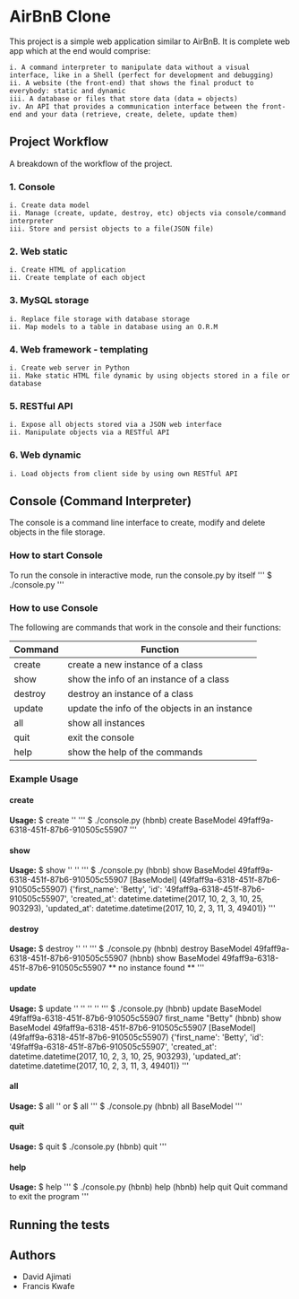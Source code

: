 # AirBnB Clone

This project is a simple web application similar to AirBnB. It is complete web app which at the end would comprise:

	i. A command interpreter to manipulate data without a visual interface, like in a Shell (perfect for development and debugging)
	ii. A website (the front-end) that shows the final product to everybody: static and dynamic
	iii. A database or files that store data (data = objects)
	iv. An API that provides a communication interface between the front-end and your data (retrieve, create, delete, update them)

## Project Workflow

A breakdown of the workflow of the project.

### 1. Console
	i. Create data model
	ii. Manage (create, update, destroy, etc) objects via console/command interpreter
	iii. Store and persist objects to a file(JSON file)

### 2. Web static
	i. Create HTML of application
	ii. Create template of each object

### 3. MySQL storage
	i. Replace file storage with database storage
	ii. Map models to a table in database using an O.R.M

### 4. Web framework - templating
	i. Create web server in Python
	ii. Make static HTML file dynamic by using objects stored in a file or database

### 5. RESTful API
	i. Expose all objects stored via a JSON web interface
	ii. Manipulate objects via a RESTful API

### 6. Web dynamic
	i. Load objects from client side by using own RESTful API

## Console (Command Interpreter)
The console is a command line interface to create, modify and delete objects in the file storage.

### How to start Console
To run the console in interactive mode, run the console.py by itself
'''
$ ./console.py
'''

### How to use Console
The following are commands that work in the console and their functions:

| Command | Function |
| ------- | -------- |
| create  | create a new instance of a class |
| show    | show the info of an instance of a class |
| destroy | destroy an instance of a class |
| update  | update the info of the objects in an instance |
| all     | show all instances |
| quit    | exit the console |
| help    | show the help of the commands |

### Example Usage
#### create
**Usage:** $ create '<class name>'
'''
$ ./console.py
(hbnb) create BaseModel
49faff9a-6318-451f-87b6-910505c55907
'''

#### show
**Usage:** $ show '<class name>' '<id>'
'''
$ ./console.py
(hbnb) show BaseModel 49faff9a-6318-451f-87b6-910505c55907
[BaseModel] (49faff9a-6318-451f-87b6-910505c55907) {'first_name': 'Betty', 'id': '49faff9a-6318-451f-87b6-910505c55907', 'created_at': datetime.datetime(2017, 10, 2, 3, 10, 25, 903293), 'updated_at': datetime.datetime(2017, 10, 2, 3, 11, 3, 49401)}
'''

#### destroy
**Usage:** $ destroy '<class name>' '<id>'
'''
$ ./console.py
(hbnb) destroy BaseModel 49faff9a-6318-451f-87b6-910505c55907
(hbnb) show BaseModel 49faff9a-6318-451f-87b6-910505c55907
** no instance found **
'''

####  update
**Usage:** $ update '<class name>' '<id>' '<attribute name>' '<attribute value>'
'''
$ ./console.py
(hbnb) update BaseModel 49faff9a-6318-451f-87b6-910505c55907 first_name "Betty"
(hbnb) show BaseModel 49faff9a-6318-451f-87b6-910505c55907
[BaseModel] (49faff9a-6318-451f-87b6-910505c55907) {'first_name': 'Betty', 'id': '49faff9a-6318-451f-87b6-910505c55907', 'created_at': datetime.datetime(2017, 10, 2, 3, 10, 25, 903293), 'updated_at': datetime.datetime(2017, 10, 2, 3, 11, 3, 49401)}
'''

#### all
**Usage:** $ all '<class name>' or $ all
'''
$ ./console.py
(hbnb) all BaseModel
'''

#### quit
**Usage:** $ quit
$ ./console.py
(hbnb) quit
'''

#### help
**Usage:** $ help
'''
$ ./console.py
(hbnb) help
(hbnb) help quit
Quit command to exit the program
'''

## Running the tests

## Authors

* David Ajimati
* Francis Kwafe
